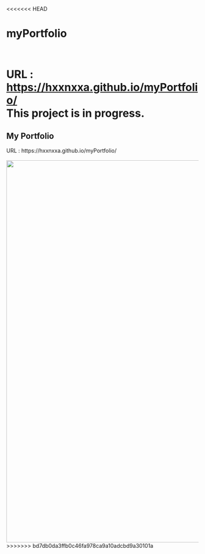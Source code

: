 <<<<<<< HEAD
# myPortfolio</br></br>
URL : https://hxxnxxa.github.io/myPortfolio/ </br>
This project is in progress.
=======

<h2>My Portfolio</h2>
URL : https://hxxnxxa.github.io/myPortfolio/
</br>
</br>
<img src="https://user-images.githubusercontent.com/23094041/115257801-67348580-a16b-11eb-81b0-a7bb90ee581a.png" width="1000" height"500"/>
>>>>>>> bd7db0da3ffb0c46fa978ca9a10adcbd9a30101a
